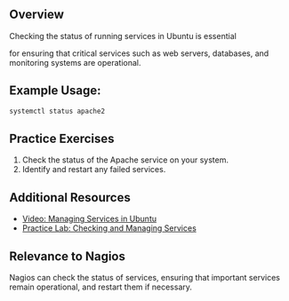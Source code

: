
## Overview

Checking the status of running services in Ubuntu is essential

 for ensuring that critical services such as web servers, databases, and monitoring systems are operational.

## Example Usage:
```bash
systemctl status apache2
```

## Practice Exercises
1. Check the status of the Apache service on your system.
2. Identify and restart any failed services.

## Additional Resources
- [Video: Managing Services in Ubuntu](https://www.example.com/services-tutorial)
- [Practice Lab: Checking and Managing Services](https://www.example.com/services-lab)

## Relevance to Nagios
Nagios can check the status of services, ensuring that important services remain operational, and restart them if necessary.
